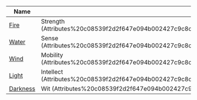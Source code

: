 | ﻿Name                           | Attribute                                                                                                                                               |
| ------------------------------- | ------------------------------------------------------------------------------------------------------------------------------------------------------- |
| [Fire](Aspects/Fire.md)         | Strength (Attributes%20c08539f2d2f647e094b002427c9c8cbb/Attributes%20ce0d6811d6304e19a48627f5caeb024c/Strength%20c5022beff4db4de0badc641792975408.md)   |
| [Water](Aspects/Water.md)       | Sense (Attributes%20c08539f2d2f647e094b002427c9c8cbb/Attributes%20ce0d6811d6304e19a48627f5caeb024c/Sense%206b1dd028ea494e1785d11d6c3c5753fc.md)         |
| [Wind](Aspects/Wind.md)         | Mobility (Attributes%20c08539f2d2f647e094b002427c9c8cbb/Attributes%20ce0d6811d6304e19a48627f5caeb024c/Mobility%20afd0d04cd4364378ae7bd6f2328afa95.md)   |
| [Light](Aspects/Light.md)       | Intellect (Attributes%20c08539f2d2f647e094b002427c9c8cbb/Attributes%20ce0d6811d6304e19a48627f5caeb024c/Intellect%20295b7ef15b5a463198445ac4b601d135.md) |
| [Darkness](Aspects/Darkness.md) | Wit (Attributes%20c08539f2d2f647e094b002427c9c8cbb/Attributes%20ce0d6811d6304e19a48627f5caeb024c/Wit%2007393bd6de83466f8b33b8db78bd6099.md)             |
